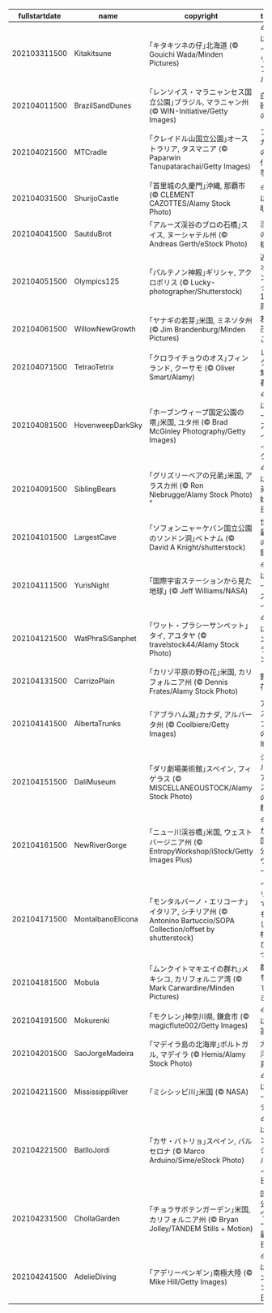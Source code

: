 |fullstartdate|name|copyright|title|image|
|--|--|--|--|--|
202103311500|Kitakitsune|｢キタキツネの仔｣北海道 (© Gouichi Wada/Minden Pictures)|今日はエイプリルフール|![](/ja-JP/2021/04/202103311500Kitakitsune.jpg)|
202104011500|BrazilSandDunes|｢レンソイス・マラニャンセス国立公園｣ブラジル, マラニャン州 (© WIN-Initiative/Getty Images)|白い砂丘の湖|![](/ja-JP/2021/04/202104011500BrazilSandDunes.jpg)|
202104021500|MTCradle|｢クレイドル山国立公園｣オーストラリア, タスマニア (© Paparwin Tanupatarachai/Getty Images)|ファガスの変化の季節|![](/ja-JP/2021/04/202104021500MTCradle.jpg)|
202104031500|ShurijoCastle|｢首里城の久慶門｣沖縄, 那覇市 (© CLEMENT CAZOTTES/Alamy Stock Photo)|今日は清明祭|![](/ja-JP/2021/04/202104031500ShurijoCastle.jpg)|
202104041500|SautduBrot|｢アルーズ渓谷のブロの石橋｣スイス, ヌーシャテル州 (© Andreas Gerth/eStock Photo)|渓谷の石橋|![](/ja-JP/2021/04/202104041500SautduBrot.jpg)|
202104051500|Olympics125|｢パルテノン神殿｣ギリシャ, アクロポリス (© Lucky-photographer/Shutterstock)|近代オリンピック 125 周年|![](/ja-JP/2021/04/202104051500Olympics125.jpg)|
202104061500|WillowNewGrowth|｢ヤナギの若芽｣米国, ミネソタ州 (© Jim Brandenburg/Minden Pictures)|若葉茂るころ|![](/ja-JP/2021/04/202104061500WillowNewGrowth.jpg)|
202104071500|TetraoTetrix|｢クロライチョウのオス｣フィンランド, クーサモ (© Oliver Smart/Alamy)|レックに集う春|![](/ja-JP/2021/04/202104071500TetraoTetrix.jpg)|
202104081500|HovenweepDarkSky|｢ホーブンウィープ国定公園の塔｣米国, ユタ州 (© Brad McGinley Photography/Getty Images)|今週はダークスカイウィーク|![](/ja-JP/2021/04/202104081500HovenweepDarkSky.jpg)|
202104091500|SiblingBears|｢グリズリーベアの兄弟｣米国, アラスカ州 (© Ron Niebrugge/Alamy Stock Photo) 	"|今日は兄弟姉妹の日|![](/ja-JP/2021/04/202104091500SiblingBears.jpg)|
202104101500|LargestCave|｢ソフォンニャ＝ケバン国立公園のソンドン洞｣ベトナム (© David A Knight/shutterstock)|世界最大の洞窟|![](/ja-JP/2021/04/202104101500LargestCave.jpg)|
202104111500|YurisNight|｢国際宇宙ステーションから見た地球｣ (© Jeff Williams/NASA)|今日はユーリズナイト|![](/ja-JP/2021/04/202104111500YurisNight.jpg)|
202104121500|WatPhraSiSanphet|｢ワット・プラシーサンペット｣タイ, アユタヤ (© travelstock44/Alamy Stock Photo)|今日はソンクラーン|![](/ja-JP/2021/04/202104121500WatPhraSiSanphet.jpg)|
202104131500|CarrizoPlain|｢カリゾ平原の野の花｣米国, カリフォルニア州 (© Dennis Frates/Alamy Stock Photo)|野の花|![](/ja-JP/2021/04/202104131500CarrizoPlain.jpg)|
202104141500|AlbertaTrunks|｢アブラハム湖｣カナダ, アルバータ州 (© Coolbiere/Getty Images)|アイスバブルの聖地|![](/ja-JP/2021/04/202104141500AlbertaTrunks.jpg)|
202104151500|DaliMuseum|｢ダリ劇場美術館｣スペイン, フィゲラス (© MISCELLANEOUSTOCK/Alamy Stock Photo)|シュルレアリスムの城館|![](/ja-JP/2021/04/202104151500DaliMuseum.jpg)|
202104161500|NewRiverGorge|｢ニュー川渓谷橋｣米国, ウェストバージニア州 (© EntropyWorkshop/iStock/Getty Images Plus)|今日から国立公園ウィーク|![](/ja-JP/2021/04/202104161500NewRiverGorge.jpg)|
202104171500|MontalbanoElicona|｢モンタルバーノ・エリコーナ｣イタリア, シチリア州 (© Antonino Bartuccio/SOPA Collection/offset by shutterstock)|イタリアで最も美しい村のひとつ|![](/ja-JP/2021/04/202104171500MontalbanoElicona.jpg)|
202104181500|Mobula|｢ムンクイトマキエイの群れ｣メキシコ, カリフォルニア湾 (© Mark Carwardine/Minden Pictures)|群れをなすとき|![](/ja-JP/2021/04/202104181500Mobula.jpg)|
202104191500|Mokurenki|｢モクレン｣神奈川県, 鎌倉市 (© magicflute002/Getty Images)|今日は木蓮忌|![](/ja-JP/2021/04/202104191500Mokurenki.jpg)|
202104201500|SaoJorgeMadeira|｢マデイラ島の北海岸｣ポルトガル, マデイラ (© Hemis/Alamy Stock Photo)|大西洋の真珠|![](/ja-JP/2021/04/202104201500SaoJorgeMadeira.jpg)|
202104211500|MississippiRiver|｢ミシシッピ川｣米国 (© NASA)|今日はアースデイ|![](/ja-JP/2021/04/202104211500MississippiRiver.jpg)|
202104221500|BatlloJordi|｢カサ・バトリョ｣スペイン, バルセロナ (© Marco Arduino/Sime/eStock Photo)|今日はサン・ジョルディの日|![](/ja-JP/2021/04/202104221500BatlloJordi.jpg)|
202104231500|ChollaGarden|｢チョラサボテンガーデン｣米国, カリフォルニア州 (© Bryan Jolley/TANDEM Stills + Motion)|国立公園ウィーク最終日|![](/ja-JP/2021/04/202104231500ChollaGarden.jpg)|
202104241500|AdelieDiving|｢アデリーペンギン｣南極大陸 (© Mike Hill/Getty Images)|今日はペンギンの日|![](/ja-JP/2021/04/202104241500AdelieDiving.jpg)|
